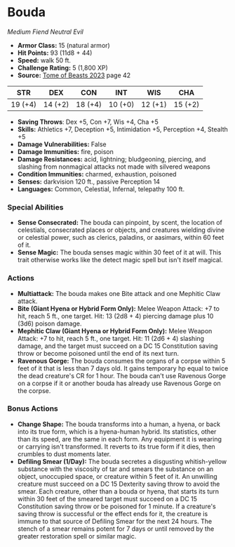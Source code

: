 # Bouda

*Medium* *Fiend* *Neutral Evil*

- **Armor Class:** 15 (natural armor)
- **Hit Points:** 93 (11d8 + 44)
- **Speed:** walk 50 ft.
- **Challenge Rating:** 5 (1,800 XP)
- **Source:** [Tome of Beasts 2023](https://koboldpress.com/kpstore/product/tome-of-beasts-1-2023-edition/) page 42

| STR | DEX | CON | INT | WIS | CHA |
| --- | --- | --- | --- | --- | --- |
| 19 (+4) | 14 (+2) | 18 (+4) | 10 (+0) | 12 (+1) | 15 (+2) |

- **Saving Throws**: Dex +5, Con +7, Wis +4, Cha +5
- **Skills:** Athletics +7, Deception +5, Intimidation +5, Perception +4, Stealth +5
- **Damage Vulnerabilities:** False
- **Damage Immunities:** fire, poison
- **Damage Resistances:** acid, lightning; bludgeoning, piercing, and slashing from nonmagical attacks not made with silvered weapons
- **Condition Immunities:** charmed, exhaustion, poisoned
- **Senses:** darkvision 120 ft., passive Perception 14
- **Languages:** Common, Celestial, Infernal, telepathy 100 ft.

### Special Abilities

- **Sense Consecrated:** The bouda can pinpoint, by scent, the location of celestials, consecrated places or objects, and creatures wielding divine or celestial power, such as clerics, paladins, or aasimars, within 60 feet of it.
- **Sense Magic:** The bouda senses magic within 30 feet of it at will. This trait otherwise works like the detect magic spell but isn't itself magical.

### Actions

- **Multiattack:** The bouda makes one Bite attack and one Mephitic Claw attack.
- **Bite (Giant Hyena or Hybrid Form Only):** Melee Weapon Attack: +7 to hit, reach 5 ft., one target. Hit: 13 (2d8 + 4) piercing damage plus 10 (3d6) poison damage.
- **Mephitic Claw (Giant Hyena or Hybrid Form Only):** Melee Weapon Attack: +7 to hit, reach 5 ft., one target. Hit: 11 (2d6 + 4) slashing damage, and the target must succeed on a DC 15 Constitution saving throw or become poisoned until the end of its next turn.
- **Ravenous Gorge:** The bouda consumes the organs of a corpse within 5 feet of it that is less than 7 days old. It gains temporary hp equal to twice the dead creature's CR for 1 hour. The bouda can't use Ravenous Gorge on a corpse if it or another bouda has already use Ravenous Gorge on the corpse.

### Bonus Actions

- **Change Shape:** The bouda transforms into a human, a hyena, or back into its true form, which is a hyena-human hybrid. Its statistics, other than its speed, are the same in each form. Any equipment it is wearing or carrying isn't transformed. It reverts to its true form if it dies, then crumbles to dust moments later.
- **Defiling Smear (1/Day):** The bouda secretes a disgusting whitish-yellow substance with the viscosity of tar and smears the substance on an object, unoccupied space, or creature within 5 feet of it. An unwilling creature must succeed on a DC 15 Dexterity saving throw to avoid the smear. Each creature, other than a bouda or hyena, that starts its turn within 30 feet of the smeared target must succeed on a DC 15 Constitution saving throw or be poisoned for 1 minute. If a creature's saving throw is successful or the effect ends for it, the creature is immune to that source of Defiling Smear for the next 24 hours. The stench of a smear remains potent for 7 days or until removed by the greater restoration spell or similar magic.
